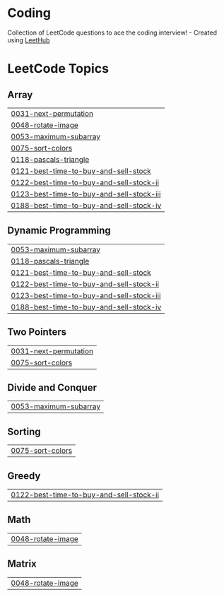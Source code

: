 # Coding
Collection of LeetCode questions to ace the coding interview! - Created using [LeetHub](https://github.com/QasimWani/LeetHub)

<!---LeetCode Topics Start-->
# LeetCode Topics
## Array
|  |
| ------- |
| [0031-next-permutation](https://github.com/Nisargparekh7/Coding/tree/master/0031-next-permutation) |
| [0048-rotate-image](https://github.com/Nisargparekh7/Coding/tree/master/0048-rotate-image) |
| [0053-maximum-subarray](https://github.com/Nisargparekh7/Coding/tree/master/0053-maximum-subarray) |
| [0075-sort-colors](https://github.com/Nisargparekh7/Coding/tree/master/0075-sort-colors) |
| [0118-pascals-triangle](https://github.com/Nisargparekh7/Coding/tree/master/0118-pascals-triangle) |
| [0121-best-time-to-buy-and-sell-stock](https://github.com/Nisargparekh7/Coding/tree/master/0121-best-time-to-buy-and-sell-stock) |
| [0122-best-time-to-buy-and-sell-stock-ii](https://github.com/Nisargparekh7/Coding/tree/master/0122-best-time-to-buy-and-sell-stock-ii) |
| [0123-best-time-to-buy-and-sell-stock-iii](https://github.com/Nisargparekh7/Coding/tree/master/0123-best-time-to-buy-and-sell-stock-iii) |
| [0188-best-time-to-buy-and-sell-stock-iv](https://github.com/Nisargparekh7/Coding/tree/master/0188-best-time-to-buy-and-sell-stock-iv) |
## Dynamic Programming
|  |
| ------- |
| [0053-maximum-subarray](https://github.com/Nisargparekh7/Coding/tree/master/0053-maximum-subarray) |
| [0118-pascals-triangle](https://github.com/Nisargparekh7/Coding/tree/master/0118-pascals-triangle) |
| [0121-best-time-to-buy-and-sell-stock](https://github.com/Nisargparekh7/Coding/tree/master/0121-best-time-to-buy-and-sell-stock) |
| [0122-best-time-to-buy-and-sell-stock-ii](https://github.com/Nisargparekh7/Coding/tree/master/0122-best-time-to-buy-and-sell-stock-ii) |
| [0123-best-time-to-buy-and-sell-stock-iii](https://github.com/Nisargparekh7/Coding/tree/master/0123-best-time-to-buy-and-sell-stock-iii) |
| [0188-best-time-to-buy-and-sell-stock-iv](https://github.com/Nisargparekh7/Coding/tree/master/0188-best-time-to-buy-and-sell-stock-iv) |
## Two Pointers
|  |
| ------- |
| [0031-next-permutation](https://github.com/Nisargparekh7/Coding/tree/master/0031-next-permutation) |
| [0075-sort-colors](https://github.com/Nisargparekh7/Coding/tree/master/0075-sort-colors) |
## Divide and Conquer
|  |
| ------- |
| [0053-maximum-subarray](https://github.com/Nisargparekh7/Coding/tree/master/0053-maximum-subarray) |
## Sorting
|  |
| ------- |
| [0075-sort-colors](https://github.com/Nisargparekh7/Coding/tree/master/0075-sort-colors) |
## Greedy
|  |
| ------- |
| [0122-best-time-to-buy-and-sell-stock-ii](https://github.com/Nisargparekh7/Coding/tree/master/0122-best-time-to-buy-and-sell-stock-ii) |
## Math
|  |
| ------- |
| [0048-rotate-image](https://github.com/Nisargparekh7/Coding/tree/master/0048-rotate-image) |
## Matrix
|  |
| ------- |
| [0048-rotate-image](https://github.com/Nisargparekh7/Coding/tree/master/0048-rotate-image) |
<!---LeetCode Topics End-->